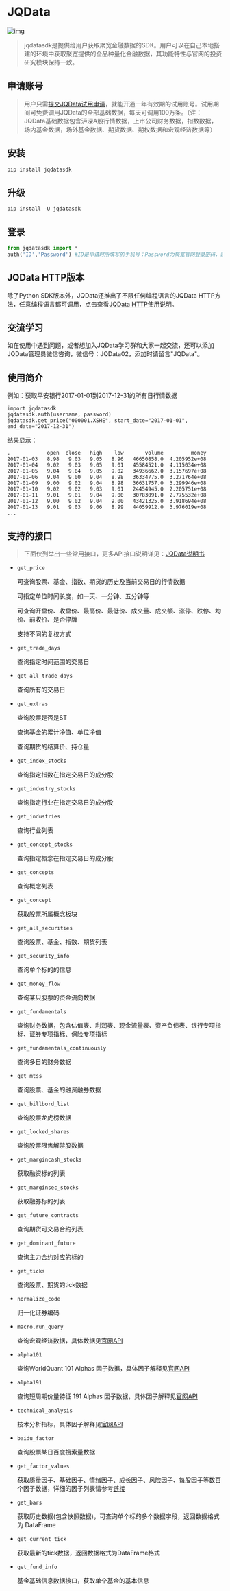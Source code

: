 # JQData

[![img](https://file.joinquant.com/jqdatasdk/jqdata.png)](https://file.joinquant.com/jqdatasdk/jqdata.png)

> jqdatasdk是提供给用户获取聚宽金融数据的SDK。用户可以在自己本地搭建的环境中获取聚宽提供的全品种量化金融数据，其功能特性与官网的投资研究模块保持一致。


## 申请账号
>用户只需[提交JQData试用申请](https://www.joinquant.com/default/index/sdk)，就能开通一年有效期的试用账号。试用期间可免费调用JQData的全部基础数据，每天可调用100万条。（注：JQData基础数据包含沪深A股行情数据，上市公司财务数据，指数数据，场内基金数据，场外基金数据、期货数据、期权数据和宏观经济数据等）


## 安装

```python
pip install jqdatasdk
```

## 升级

```python
pip install -U jqdatasdk
```

## 登录

```python
from jqdatasdk import *
auth('ID','Password') #ID是申请时所填写的手机号；Password为聚宽官网登录密码，新申请用户默认为手机号后6位
```

## JQData HTTP版本
除了Python SDK版本外，JQData还推出了不限任何编程语言的JQData HTTP方法，任意编程语言都可调用，点击查看[JQData HTTP使用说明](https://dataapi.joinquant.com/docs)。

## 交流学习
如在使用中遇到问题，或者想加入JQData学习群和大家一起交流，还可以添加JQData管理员微信咨询，微信号：JQData02，添加时请留言"JQData"。


## 使用简介

例如：获取平安银行2017-01-01到2017-12-31的所有日行情数据

```
import jqdatasdk
jqdatasdk.auth(username, password)
jqdatasdk.get_price("000001.XSHE", start_date="2017-01-01", end_date="2017-12-31")
```

结果显示：

```
.            open  close   high    low       volume         money
2017-01-03   8.98   9.03   9.05   8.96   46650858.0  4.205952e+08
2017-01-04   9.02   9.03   9.05   9.01   45584521.0  4.115034e+08
2017-01-05   9.04   9.04   9.05   9.02   34936662.0  3.157697e+08
2017-01-06   9.04   9.00   9.04   8.98   36334775.0  3.271764e+08
2017-01-09   9.00   9.02   9.04   8.98   36631757.0  3.299946e+08
2017-01-10   9.02   9.02   9.03   9.01   24454945.0  2.205751e+08
2017-01-11   9.01   9.01   9.04   9.00   30783091.0  2.775532e+08
2017-01-12   9.00   9.02   9.04   9.00   43421325.0  3.918694e+08
2017-01-13   9.01   9.03   9.06   8.99   44059912.0  3.976019e+08
...
```


## 支持的接口

> 下面仅列举出一些常用接口，更多API接口说明详见：[JQData说明书](https://www.joinquant.com/help/api/help?name=JQData#JQData%E8%AF%B4%E6%98%8E%E4%B9%A6)

- `get_price`

  可查询股票、基金、指数、期货的历史及当前交易日的行情数据

  可指定单位时间长度，如一天、一分钟、五分钟等

  可查询开盘价、收盘价、最高价、最低价、成交量、成交额、涨停、跌停、均价、前收价、是否停牌

  支持不同的复权方式

- `get_trade_days`

  查询指定时间范围的交易日

- `get_all_trade_days`

  查询所有的交易日

- `get_extras`

  查询股票是否是ST

  查询基金的累计净值、单位净值

  查询期货的结算价、持仓量

- `get_index_stocks`

  查询指定指数在指定交易日的成分股

- `get_industry_stocks`

  查询指定行业在指定交易日的成分股

- `get_industries`

  查询行业列表

- `get_concept_stocks`

  查询指定概念在指定交易日的成分股

- `get_concepts`

  查询概念列表

- `get_concept`

  获取股票所属概念板块

- `get_all_securities`

  查询股票、基金、指数、期货列表

- `get_security_info`

  查询单个标的的信息

- `get_money_flow`

  查询某只股票的资金流向数据

- `get_fundamentals`

  查询财务数据，包含估值表、利润表、现金流量表、资产负债表、银行专项指标、证券专项指标、保险专项指标

- `get_fundamentals_continuously`

  查询多日的财务数据

- `get_mtss`

  查询股票、基金的融资融券数据

- `get_billbord_list`

  查询股票龙虎榜数据

- `get_locked_shares`

  查询股票限售解禁股数据

- `get_margincash_stocks`

  获取融资标的列表

- `get_marginsec_stocks`

  获取融券标的列表

- `get_future_contracts`

  查询期货可交易合约列表

- `get_dominant_future`

  查询主力合约对应的标的

- `get_ticks`

  查询股票、期货的tick数据

- `normalize_code`

  归一化证券编码

- `macro.run_query`

  查询宏观经济数据，具体数据见[官网API](https://www.joinquant.com/data/dict/macroData)

- `alpha101`

  查询WorldQuant 101 Alphas 因子数据，具体因子解释见[官网API](https://www.joinquant.com/data/dict/alpha101)

- `alpha191`

  查询短周期价量特征 191 Alphas 因子数据，具体因子解释见[官网API](https://www.joinquant.com/data/dict/alpha191)

- `technical_analysis`

  技术分析指标，具体因子解释见[官网API](https://www.joinquant.com/data/dict/technicalanalysis)

- `baidu_factor`

  查询股票某日百度搜索量数据

- `get_factor_values`

  获取质量因子、基础因子、情绪因子、成长因子、风险因子、每股因子等数百个因子数据，详细的因子列表请参考[链接](https://www.joinquant.com/help/api/help?name=factor_values)

- `get_bars`

  获取历史数据(包含快照数据)，可查询单个标的多个数据字段，返回数据格式为 DataFrame

- `get_current_tick`

  获取最新的tick数据，返回数据格式为DataFrame格式

- `get_fund_info`

  基金基础信息数据接口，获取单个基金的基本信息
